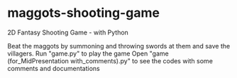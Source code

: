 # maggots-shooting-game
2D Fantasy Shooting Game - with Python

Beat the maggots by summoning and throwing swords at them and save the villagers.
Run "game.py" to play the game
Open "game (for_MidPresentation with_comments).py" to see the codes with some comments and documentations
